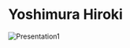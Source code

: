 # Yoshimura Hiroki
![Presentation1](https://github.com/lovesakura729/lovesakura729/assets/126082098/ea55df4e-7079-44b9-b005-52e4d3688428)
